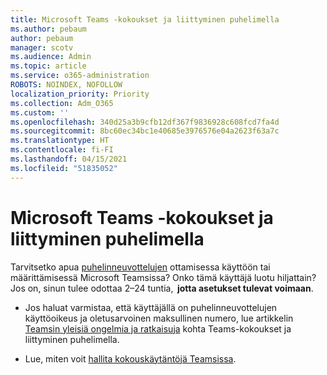 ```yaml
---
title: Microsoft Teams -kokoukset ja liittyminen puhelimella
ms.author: pebaum
author: pebaum
manager: scotv
ms.audience: Admin
ms.topic: article
ms.service: o365-administration
ROBOTS: NOINDEX, NOFOLLOW
localization_priority: Priority
ms.collection: Adm_O365
ms.custom: ''
ms.openlocfilehash: 340d25a3b9cfb12df367f9836928c608fcd7fa4d
ms.sourcegitcommit: 8bc60ec34bc1e40685e3976576e04a2623f63a7c
ms.translationtype: HT
ms.contentlocale: fi-FI
ms.lasthandoff: 04/15/2021
ms.locfileid: "51835052"
---
```

# <a name="microsoft-teams-meetings-and-dial-in"></a>Microsoft Teams -kokoukset ja liittyminen puhelimella

Tarvitsetko apua [puhelinneuvottelujen](https://docs.microsoft.com/microsoftteams/audio-conferencing-in-office-365) ottamisessa käyttöön tai määrittämisessä Microsoft Teamsissa? Onko tämä käyttäjä luotu hiljattain? Jos on, sinun tulee odottaa 2–24 tuntia,  **jotta asetukset tulevat voimaan**.

- Jos haluat varmistaa, että käyttäjällä on puhelinneuvottelujen käyttöoikeus ja oletusarvoinen maksullinen numero, lue artikkelin [Teamsin yleisiä ongelmia ja ratkaisuja](https://docs.microsoft.com/microsoftteams/known-issues) kohta Teams-kokoukset ja liittyminen puhelimella.

- Lue, miten voit [hallita kokouskäytäntöjä Teamsissa](https://docs.microsoft.com/microsoftteams/meeting-policies-in-teams). 


